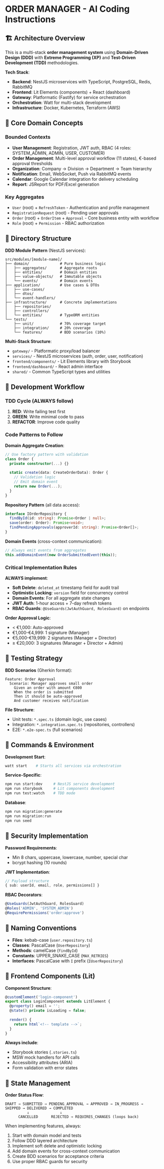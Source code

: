 # ORDER MANAGER - AI Coding Instructions

## 🏗️ Architecture Overview

This is a multi-stack **order management system** using **Domain-Driven Design (DDD)** with **Extreme Programming (XP)** and **Test-Driven Development (TDD)** methodologies.

**Tech Stack**:
- **Backend**: NestJS microservices with TypeScript, PostgreSQL, Redis, RabbitMQ
- **Frontend**: Lit Elements (components) + React (dashboard)
- **Gateway**: Platformatic (Fastify) for service orchestration
- **Orchestration**: Watt for multi-stack development
- **Infrastructure**: Docker, Kubernetes, Terraform (AWS)

## 🎯 Core Domain Concepts

### Bounded Contexts
- **User Management**: Registration, JWT auth, RBAC (4 roles: SYSTEM_ADMIN, ADMIN, USER, CUSTOMER)
- **Order Management**: Multi-level approval workflow (11 states), €-based approval thresholds
- **Organization**: Company → Division → Department → Team hierarchy
- **Notification**: Email, WebSocket, Push via RabbitMQ events
- **Calendar**: Google Calendar integration for delivery scheduling
- **Report**: JSReport for PDF/Excel generation

### Key Aggregates
- `User` (root) + `RefreshToken` - Authentication and profile management
- `RegistrationRequest` (root) - Pending user approvals  
- `Order` (root) + `OrderItem` + `Approval` - Core business entity with workflow
- `Role` (root) + `Permission` - RBAC authorization

## 📁 Directory Structure

**DDD Module Pattern** (NestJS services):
```
src/modules/[module-name]/
├── domain/              # Pure business logic
│   ├── aggregates/      # Aggregate roots  
│   ├── entities/        # Domain entities
│   ├── value-objects/   # Immutable objects
│   └── events/          # Domain events
├── application/         # Use cases & DTOs
│   ├── use-cases/
│   ├── dtos/
│   └── event-handlers/
├── infrastructure/      # Concrete implementations
│   ├── repositories/
│   ├── controllers/
│   └── entities/        # TypeORM entities
└── tests/
    ├── unit/            # 70% coverage target
    ├── integration/     # 20% coverage  
    └── features/        # BDD scenarios (10%)
```

**Multi-Stack Structure**:
- `gateway/` - Platformatic proxy/load balancer
- `services/` - NestJS microservices (auth, order, user, notification)
- `frontend/components/` - Lit Elements library with Storybook
- `frontend/dashboard/` - React admin interface
- `shared/` - Common TypeScript types and utilities

## 🔄 Development Workflow

### TDD Cycle (ALWAYS follow)
1. **RED**: Write failing test first
2. **GREEN**: Write minimal code to pass
3. **REFACTOR**: Improve code quality

### Code Patterns to Follow

**Domain Aggregate Creation**:
```typescript
// Use factory pattern with validation
class Order {
  private constructor(...) {}
  
  static create(data: CreateOrderData): Order {
    // Validation logic
    // Emit domain event
    return new Order(...);
  }
}
```

**Repository Pattern** (all data access):
```typescript
interface IOrderRepository {
  findById(id: string): Promise<Order | null>;
  save(order: Order): Promise<void>;
  findPendingApprovals(approverId: string): Promise<Order[]>;
}
```

**Domain Events** (cross-context communication):
```typescript
// Always emit events from aggregates
this.addDomainEvent(new OrderSubmittedEvent(this));
```

### Critical Implementation Rules

**ALWAYS implement**:
- **Soft Delete**: `deleted_at` timestamp field for audit trail
- **Optimistic Locking**: `version` field for concurrency control  
- **Domain Events**: For all aggregate state changes
- **JWT Auth**: 1-hour access + 7-day refresh tokens
- **RBAC Guards**: `@UseGuards(JwtAuthGuard, RolesGuard)` on endpoints

**Order Approval Logic**:
- < €1,000: Auto-approved
- €1,000-€4,999: 1 signature (Manager)
- €5,000-€19,999: 2 signatures (Manager + Director)  
- ≥ €20,000: 3 signatures (Manager + Director + Admin)

## 🧪 Testing Strategy

**BDD Scenarios** (Gherkin format):
```gherkin
Feature: Order Approval
  Scenario: Manager approves small order
    Given an order with amount €800
    When the order is submitted
    Then it should be auto-approved
    And customer receives notification
```

**File Structure**:
- Unit tests: `*.spec.ts` (domain logic, use cases)
- Integration: `*.integration.spec.ts` (repositories, controllers)
- E2E: `*.e2e-spec.ts` (full scenarios)

## 🚀 Commands & Environment

**Development Start**:
```bash
watt start    # Starts all services via orchestration
```

**Service-Specific**:
```bash
npm run start:dev     # NestJS service development
npm run storybook     # Lit components development  
npm run test:watch    # TDD mode
```

**Database**:
```bash
npm run migration:generate
npm run migration:run
npm run seed
```

## 🔐 Security Implementation

**Password Requirements**:
- Min 8 chars, uppercase, lowercase, number, special char
- bcrypt hashing (10 rounds)

**JWT Implementation**:
```typescript
// Payload structure
{ sub: userId, email, role, permissions[] }
```

**RBAC Decorators**:
```typescript
@UseGuards(JwtAuthGuard, RolesGuard)
@Roles('ADMIN', 'SYSTEM_ADMIN')
@RequirePermissions('order:approve')
```

## 📝 Naming Conventions

- **Files**: kebab-case (`user.repository.ts`)
- **Classes**: PascalCase (`UserRepository`)  
- **Methods**: camelCase (`findById`)
- **Constants**: UPPER_SNAKE_CASE (`MAX_RETRIES`)
- **Interfaces**: PascalCase with `I` prefix (`IUserRepository`)

## 🎨 Frontend Components (Lit)

**Component Structure**:
```typescript
@customElement('login-component')
export class LoginComponent extends LitElement {
  @property() email = '';
  @state() private isLoading = false;
  
  render() {
    return html`<!-- template -->`;
  }
}
```

**Always include**:
- Storybook stories (`.stories.ts`)
- MSW mock handlers for API calls
- Accessibility attributes (ARIA)
- Form validation with error states

## 🔄 State Management

**Order Status Flow**:
```
DRAFT → SUBMITTED → PENDING_APPROVAL → APPROVED → IN_PROGRESS → SHIPPED → DELIVERED → COMPLETED
          ↓              ↓
      CANCELLED      REJECTED → REQUIRES_CHANGES (loops back)
```

When implementing features, always:
1. Start with domain model and tests
2. Follow DDD layered architecture  
3. Implement soft delete and optimistic locking
4. Add domain events for cross-context communication
5. Create BDD scenarios for acceptance criteria
6. Use proper RBAC guards for security
